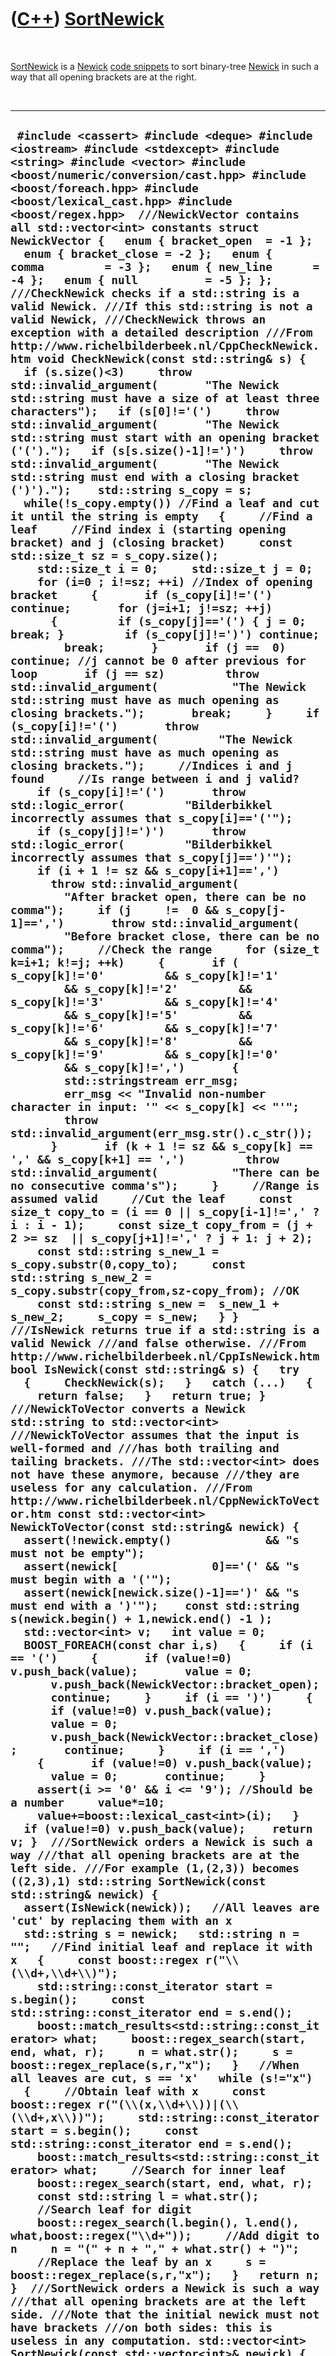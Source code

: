 



 

 

 

 

 

([C++](Cpp.md)) [SortNewick](CppSortNewick.md)
================================================

 

[SortNewick](CppSortNewick.md) is a [Newick](CppNewick.md) [code
snippets](CppCodeSnippets.md) to sort binary-tree
[Newick](CppNewick.md) in such a way that all opening brackets are at
the right.

 

  ---------------------------------------------------------------------------------------------------------------------------------------------------------------------------------------------------------------------------------------------------------------------------------------------------------------------------------------------------------------------------------------------------------------------------------------------------------------------------------------------------------------------------------------------------------------------------------------------------------------------------------------------------------------------------------------------------------------------------------------------------------------------------------------------------------------------------------------------------------------------------------------------------------------------------------------------------------------------------------------------------------------------------------------------------------------------------------------------------------------------------------------------------------------------------------------------------------------------------------------------------------------------------------------------------------------------------------------------------------------------------------------------------------------------------------------------------------------------------------------------------------------------------------------------------------------------------------------------------------------------------------------------------------------------------------------------------------------------------------------------------------------------------------------------------------------------------------------------------------------------------------------------------------------------------------------------------------------------------------------------------------------------------------------------------------------------------------------------------------------------------------------------------------------------------------------------------------------------------------------------------------------------------------------------------------------------------------------------------------------------------------------------------------------------------------------------------------------------------------------------------------------------------------------------------------------------------------------------------------------------------------------------------------------------------------------------------------------------------------------------------------------------------------------------------------------------------------------------------------------------------------------------------------------------------------------------------------------------------------------------------------------------------------------------------------------------------------------------------------------------------------------------------------------------------------------------------------------------------------------------------------------------------------------------------------------------------------------------------------------------------------------------------------------------------------------------------------------------------------------------------------------------------------------------------------------------------------------------------------------------------------------------------------------------------------------------------------------------------------------------------------------------------------------------------------------------------------------------------------------------------------------------------------------------------------------------------------------------------------------------------------------------------------------------------------------------------------------------------------------------------------------------------------------------------------------------------------------------------------------------------------------------------------------------------------------------------------------------------------------------------------------------------------------------------------------------------------------------------------------------------------------------------------------------------------------------------------------------------------------------------------------------------------------------------------------------------------------------------------------------------------------------------------------------------------------------------------------------------------------------------------------------------------------------------------------------------------------------------------------------------------------------------------------------------------------------------------------------------------------------------------------------------------------------------------------------------------------------------------------------------------------------------------------------------------------------------------------------------------------------------------------------------------------------------------------------------------------------------------------------------------------------------------------------------------------------------------------------------------------------------------------------------------------------------------------------------------------------------------------------------------------------------------------------------------------------------------------------------------------------------------------------------------------------------------------------------------------------------------------------------------------------------------------------------------------------------------------------------------------------------------------------------------------------------------------------------------------------------------------------------------------------------------------------------------------------------------------------------------------------------------------------------------------------------------------------------------------------------------------------------------------------------------------------------------------------------------------------------------------------------------------------------------------------------------------------------------------------------------------------------------------------------------------------------------------------------------------------------------------------------------------------------------------------------------------------------------------------------------------------------------------------------------------------------------------------------------------------------------------------------------------------------------------------------------------------------------------------------------------------------------------------------------------------------------------------------------------------------------------------------------------------------------------------------------------------------------------------------------------------------------------------------------------------------------------------------------------------------------------------------------------------------------------------------------------------------------------------------------------------------------------------------------------------------------------------------------------------------------------------------------------------------------------------------------------------------------------------------------------------------------------------------------------------------------------------------------------------------------------------------------------------------------------------------------------------------------------------------------------------------------------------------------------------------------------------------------------------------------------------------------------------------------------------------------------------------------------------------------------------------------------------------------------------------------------------------------------------------------------------------------------------------------------------------------------------------------------------------------------------------------------------------------------------------------------------------------------------------------------------------------------------------------------------------------------------------------------------------------------------------------------------------------------------------------------------------------------------------------------------------------------------------------------------------------
  ` #include <cassert> #include <deque> #include <iostream> #include <stdexcept> #include <string> #include <vector> #include <boost/numeric/conversion/cast.hpp> #include <boost/foreach.hpp> #include <boost/lexical_cast.hpp> #include <boost/regex.hpp>  ///NewickVector contains all std::vector<int> constants struct NewickVector {   enum { bracket_open  = -1 };   enum { bracket_close = -2 };   enum { comma         = -3 };   enum { new_line      = -4 };   enum { null          = -5 }; };  ///CheckNewick checks if a std::string is a valid Newick. ///If this std::string is not a valid Newick, ///CheckNewick throws an exception with a detailed description ///From http://www.richelbilderbeek.nl/CppCheckNewick.htm void CheckNewick(const std::string& s) {   if (s.size()<3)     throw std::invalid_argument(       "The Newick std::string must have a size of at least three characters");   if (s[0]!='(')     throw std::invalid_argument(       "The Newick std::string must start with an opening bracket ('(').");   if (s[s.size()-1]!=')')     throw std::invalid_argument(       "The Newick std::string must end with a closing bracket (')').");    std::string s_copy = s;   while(!s_copy.empty()) //Find a leaf and cut it until the string is empty   {     //Find a leaf     //Find index i (starting opening bracket) and j (closing bracket)     const std::size_t sz = s_copy.size();     std::size_t i = 0;     std::size_t j = 0;     for (i=0 ; i!=sz; ++i) //Index of opening bracket     {       if (s_copy[i]!='(') continue;       for (j=i+1; j!=sz; ++j)       {         if (s_copy[j]=='(') { j = 0; break; }         if (s_copy[j]!=')') continue;         break;       }       if (j ==  0) continue; //j cannot be 0 after previous for loop       if (j == sz)         throw std::invalid_argument(           "The Newick std::string must have as much opening as closing brackets.");       break;     }     if (s_copy[i]!='(')       throw std::invalid_argument(         "The Newick std::string must have as much opening as closing brackets.");     //Indices i and j found     //Is range between i and j valid?     if (s_copy[i]!='(')       throw std::logic_error(         "Bilderbikkel incorrectly assumes that s_copy[i]=='('");     if (s_copy[j]!=')')       throw std::logic_error(         "Bilderbikkel incorrectly assumes that s_copy[j]==')'");     if (i + 1 != sz && s_copy[i+1]==',')       throw std::invalid_argument(         "After bracket open, there can be no comma");     if (j     !=  0 && s_copy[j-1]==',')       throw std::invalid_argument(         "Before bracket close, there can be no comma");     //Check the range     for (size_t k=i+1; k!=j; ++k)     {       if ( s_copy[k]!='0'         && s_copy[k]!='1'         && s_copy[k]!='2'         && s_copy[k]!='3'         && s_copy[k]!='4'         && s_copy[k]!='5'         && s_copy[k]!='6'         && s_copy[k]!='7'         && s_copy[k]!='8'         && s_copy[k]!='9'         && s_copy[k]!='0'         && s_copy[k]!=',')       {         std::stringstream err_msg;         err_msg << "Invalid non-number character in input: '" << s_copy[k] << "'";         throw std::invalid_argument(err_msg.str().c_str());       }       if (k + 1 != sz && s_copy[k] == ',' && s_copy[k+1] == ',')         throw std::invalid_argument(           "There can be no consecutive comma's");     }     //Range is assumed valid     //Cut the leaf     const size_t copy_to = (i == 0 || s_copy[i-1]!=',' ? i : i - 1);     const size_t copy_from = (j + 2 >= sz  || s_copy[j+1]!=',' ? j + 1: j + 2);     const std::string s_new_1 = s_copy.substr(0,copy_to);     const std::string s_new_2 = s_copy.substr(copy_from,sz-copy_from); //OK     const std::string s_new =  s_new_1 + s_new_2;     s_copy = s_new;   } }  ///IsNewick returns true if a std::string is a valid Newick ///and false otherwise. ///From http://www.richelbilderbeek.nl/CppIsNewick.htm bool IsNewick(const std::string& s) {   try   {     CheckNewick(s);   }   catch (...)   {     return false;   }   return true; }  ///NewickToVector converts a Newick std::string to std::vector<int> ///NewickToVector assumes that the input is well-formed and ///has both trailing and tailing brackets. ///The std::vector<int> does not have these anymore, because ///they are useless for any calculation. ///From http://www.richelbilderbeek.nl/CppNewickToVector.htm const std::vector<int> NewickToVector(const std::string& newick) {   assert(!newick.empty()              && "s must not be empty");   assert(newick[              0]=='(' && "s must begin with a '('");   assert(newick[newick.size()-1]==')' && "s must end with a ')'");    const std::string s(newick.begin() + 1,newick.end() -1 );    std::vector<int> v;   int value = 0;    BOOST_FOREACH(const char i,s)   {     if (i == '(')     {       if (value!=0) v.push_back(value);       value = 0;       v.push_back(NewickVector::bracket_open);       continue;     }     if (i == ')')     {       if (value!=0) v.push_back(value);       value = 0;       v.push_back(NewickVector::bracket_close);       continue;     }     if (i == ',')     {       if (value!=0) v.push_back(value);       value = 0;       continue;     }     assert(i >= '0' && i <= '9'); //Should be a number     value*=10;     value+=boost::lexical_cast<int>(i);   }   if (value!=0) v.push_back(value);    return v; }  ///SortNewick orders a Newick is such a way ///that all opening brackets are at the left side. ///For example (1,(2,3)) becomes ((2,3),1) std::string SortNewick(const std::string& newick) {   assert(IsNewick(newick));   //All leaves are 'cut' by replacing them with an x   std::string s = newick;   std::string n = "";   //Find initial leaf and replace it with x   {     const boost::regex r("\\(\\d+,\\d+\\)");     std::string::const_iterator start = s.begin();     const std::string::const_iterator end = s.end();     boost::match_results<std::string::const_iterator> what;     boost::regex_search(start, end, what, r);     n = what.str();     s = boost::regex_replace(s,r,"x");   }   //When all leaves are cut, s == 'x'   while (s!="x")   {     //Obtain leaf with x     const boost::regex r("(\\(x,\\d+\\))|(\\(\\d+,x\\))");     std::string::const_iterator start = s.begin();     const std::string::const_iterator end = s.end();     boost::match_results<std::string::const_iterator> what;     //Search for inner leaf     boost::regex_search(start, end, what, r);     const std::string l = what.str();     //Search leaf for digit     boost::regex_search(l.begin(), l.end(), what,boost::regex("\\d+"));     //Add digit to n     n = "(" + n + "," + what.str() + ")";     //Replace the leaf by an x     s = boost::regex_replace(s,r,"x");   }   return n; }  ///SortNewick orders a Newick is such a way ///that all opening brackets are at the left side. ///Note that the initial newick must not have brackets ///on both sides: this is useless in any computation. std::vector<int> SortNewick(const std::vector<int>& newick) {   assert(newick.size()>2);   assert( (!(newick[0] == NewickVector::bracket_open     && newick[newick.size()-1] == NewickVector::bracket_open))     && "Newick must not be enclosed by brackets");   //Find leaf indices   const int sz = boost::numeric_cast<int>(newick.size());   int i = 0;   for ( ; i!=sz-1; ++i) //-1 because i also looks at next index   {     if (newick[i]>0 && newick[i+1]>0) break;   }   assert(i!=sz-1 && "There should be two consecutive values somewhere");   //Add the lead to v   //std::vector<int> v;   std::deque<int> d;   d.push_front(NewickVector::bracket_open);   d.push_back(newick[i]);   d.push_back(newick[i+1]);   d.push_back(NewickVector::bracket_close);   //Start looking for next   for (int distance = 2; ; ++distance)   {     const int value_left  = (i + 0 - distance >=  0 ? newick[i + 0 - distance] : NewickVector::null);     const int value_right = (i + 1 + distance  < sz ? newick[i + 1 + distance] : NewickVector::null);     if (value_left == NewickVector::null && value_right == NewickVector::null) break;     if (value_left < 0 && value_right < 0) continue;     d.push_front(NewickVector::bracket_open);     d.push_back(std::max(value_left,value_right));     d.push_back(NewickVector::bracket_close);   }   //Remove brackets at edges   d.pop_front();   d.pop_back();   //Convert std::deque to std::vector   std::vector<int> v(d.begin(),d.end());   return v; }  int main() {   //Just a Newick...   const std::string s = "(111,(((1,(2,3)),4),9))";    //Way #1: first sort the std::string, then convert it to std::vector<int>   const std::string t = SortNewick(s);   const std::vector<int> u = NewickToVector(t);    //Way #2: first convert the std::string to std::vector<int>, then sort it   const std::vector<int> v = NewickToVector(s);   const std::vector<int> w = SortNewick(v);    //Either way, they must be identical   assert(u == w); }`
  ---------------------------------------------------------------------------------------------------------------------------------------------------------------------------------------------------------------------------------------------------------------------------------------------------------------------------------------------------------------------------------------------------------------------------------------------------------------------------------------------------------------------------------------------------------------------------------------------------------------------------------------------------------------------------------------------------------------------------------------------------------------------------------------------------------------------------------------------------------------------------------------------------------------------------------------------------------------------------------------------------------------------------------------------------------------------------------------------------------------------------------------------------------------------------------------------------------------------------------------------------------------------------------------------------------------------------------------------------------------------------------------------------------------------------------------------------------------------------------------------------------------------------------------------------------------------------------------------------------------------------------------------------------------------------------------------------------------------------------------------------------------------------------------------------------------------------------------------------------------------------------------------------------------------------------------------------------------------------------------------------------------------------------------------------------------------------------------------------------------------------------------------------------------------------------------------------------------------------------------------------------------------------------------------------------------------------------------------------------------------------------------------------------------------------------------------------------------------------------------------------------------------------------------------------------------------------------------------------------------------------------------------------------------------------------------------------------------------------------------------------------------------------------------------------------------------------------------------------------------------------------------------------------------------------------------------------------------------------------------------------------------------------------------------------------------------------------------------------------------------------------------------------------------------------------------------------------------------------------------------------------------------------------------------------------------------------------------------------------------------------------------------------------------------------------------------------------------------------------------------------------------------------------------------------------------------------------------------------------------------------------------------------------------------------------------------------------------------------------------------------------------------------------------------------------------------------------------------------------------------------------------------------------------------------------------------------------------------------------------------------------------------------------------------------------------------------------------------------------------------------------------------------------------------------------------------------------------------------------------------------------------------------------------------------------------------------------------------------------------------------------------------------------------------------------------------------------------------------------------------------------------------------------------------------------------------------------------------------------------------------------------------------------------------------------------------------------------------------------------------------------------------------------------------------------------------------------------------------------------------------------------------------------------------------------------------------------------------------------------------------------------------------------------------------------------------------------------------------------------------------------------------------------------------------------------------------------------------------------------------------------------------------------------------------------------------------------------------------------------------------------------------------------------------------------------------------------------------------------------------------------------------------------------------------------------------------------------------------------------------------------------------------------------------------------------------------------------------------------------------------------------------------------------------------------------------------------------------------------------------------------------------------------------------------------------------------------------------------------------------------------------------------------------------------------------------------------------------------------------------------------------------------------------------------------------------------------------------------------------------------------------------------------------------------------------------------------------------------------------------------------------------------------------------------------------------------------------------------------------------------------------------------------------------------------------------------------------------------------------------------------------------------------------------------------------------------------------------------------------------------------------------------------------------------------------------------------------------------------------------------------------------------------------------------------------------------------------------------------------------------------------------------------------------------------------------------------------------------------------------------------------------------------------------------------------------------------------------------------------------------------------------------------------------------------------------------------------------------------------------------------------------------------------------------------------------------------------------------------------------------------------------------------------------------------------------------------------------------------------------------------------------------------------------------------------------------------------------------------------------------------------------------------------------------------------------------------------------------------------------------------------------------------------------------------------------------------------------------------------------------------------------------------------------------------------------------------------------------------------------------------------------------------------------------------------------------------------------------------------------------------------------------------------------------------------------------------------------------------------------------------------------------------------------------------------------------------------------------------------------------------------------------------------------------------------------------------------------------------------------------------------------------------------------------------------------------------------------------------------------------------------------------------------------------------------------------------------------------------------------------------------------------------------------------------------------------------------------------------------------------------------------------------------------------------------------------------------------------------------------------------------------------------------------------------

 

 

 

 

 





 



